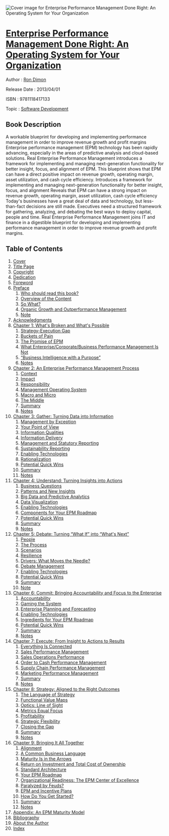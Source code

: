 ![Cover image for Enterprise Performance Management Done Right: An Operating System for Your Organization](https://imgdetail.ebookreading.net/cover/cover/software_development/EB9781118417133.jpg)

[Enterprise Performance Management Done Right: An Operating System for Your Organization](https://ebookreading.net/view/book/Enterprise+Performance+Management+Done+Right%3A+An+Operating+System+for+Your+Organization-EB9781118417133_1.html "Enterprise Performance Management Done Right: An Operating System for Your Organization")
====================================================================================================================

Author : [Ron Dimon](https://ebookreading.net/search/author/Ron+Dimon)

Release Date : 2013/04/01

ISBN : 9781118417133

Topic : [Software Development](https://ebookreading.net/search/category/software-development)

Book Description
-----------------

A workable blueprint for developing and implementing performance management in order to improve revenue growth and profit margins
Enterprise performance management (EPM) technology has been rapidly advancing, especially in the areas of predictive analysis and cloud-based solutions. Real Enterprise Performance Management introduces a framework for implementing and managing next-generation functionality for better insight, focus, and alignment of EPM. This blueprint shows that EPM can have a direct positive impact on revenue growth, operating margin, asset utilization, and cash cycle efficiency.
Introduces a framework for implementing and managing next-generation functionality for better insight, focus, and alignment
Reveals that EPM can have a strong impact on revenue growth, operating margin, asset utilization, cash cycle efficiency
Today's businesses have a great deal of data and technology, but less-than-fact decisions are still made. Executives need a structured framework for gathering, analyzing, and debating the best ways to deploy capital, people and time. Real Enterprise Performance Management joins IT and finance in a digestible blueprint for developing and implementing performance management in order to improve revenue growth and profit margins.
              
Table of Contents
-----------------

1. [Cover](https://ebookreading.net/view/book/Enterprise+Performance+Management+Done+Right%3A+An+Operating+System+for+Your+Organization-EB9781118417133_1.html)
1. [Title Page](https://ebookreading.net/view/book/Enterprise+Performance+Management+Done+Right%3A+An+Operating+System+for+Your+Organization-EB9781118417133_3.html)
1. [Copyright](https://ebookreading.net/view/book/Enterprise+Performance+Management+Done+Right%3A+An+Operating+System+for+Your+Organization-EB9781118417133_4.html)
1. [Dedication](https://ebookreading.net/view/book/Enterprise+Performance+Management+Done+Right%3A+An+Operating+System+for+Your+Organization-EB9781118417133_5.html)
1. [Foreword](https://ebookreading.net/view/book/Enterprise+Performance+Management+Done+Right%3A+An+Operating+System+for+Your+Organization-EB9781118417133_6.html)
1. [Preface](https://ebookreading.net/view/book/Enterprise+Performance+Management+Done+Right%3A+An+Operating+System+for+Your+Organization-EB9781118417133_7.html)
    1. [Who should read this book?](https://ebookreading.net/view/book/Enterprise+Performance+Management+Done+Right%3A+An+Operating+System+for+Your+Organization-EB9781118417133_7.html#c0x_level1_1)
    1. [Overview of the Content](https://ebookreading.net/view/book/Enterprise+Performance+Management+Done+Right%3A+An+Operating+System+for+Your+Organization-EB9781118417133_7.html#c0x_level1_2)
    1. [So What?](https://ebookreading.net/view/book/Enterprise+Performance+Management+Done+Right%3A+An+Operating+System+for+Your+Organization-EB9781118417133_7.html#c0x_level1_3)
    1. [Organic Growth and Outperformance Management](https://ebookreading.net/view/book/Enterprise+Performance+Management+Done+Right%3A+An+Operating+System+for+Your+Organization-EB9781118417133_7.html#c0x_level1_4)
    1. [Note](https://ebookreading.net/view/book/Enterprise+Performance+Management+Done+Right%3A+An+Operating+System+for+Your+Organization-EB9781118417133_7.html#c0x_level1_5)
1. [Acknowledgments](https://ebookreading.net/view/book/Enterprise+Performance+Management+Done+Right%3A+An+Operating+System+for+Your+Organization-EB9781118417133_8.html)
1. [Chapter 1: What&#39;s Broken and What&#39;s Possible](https://ebookreading.net/view/book/Enterprise+Performance+Management+Done+Right%3A+An+Operating+System+for+Your+Organization-EB9781118417133_9.html)
    1. [Strategy-Execution Gap](https://ebookreading.net/view/book/Enterprise+Performance+Management+Done+Right%3A+An+Operating+System+for+Your+Organization-EB9781118417133_9.html#c01_level1_1)
    1. [Buckets of Pain](https://ebookreading.net/view/book/Enterprise+Performance+Management+Done+Right%3A+An+Operating+System+for+Your+Organization-EB9781118417133_9.html#c01_level1_2)
    1. [The Promise of EPM](https://ebookreading.net/view/book/Enterprise+Performance+Management+Done+Right%3A+An+Operating+System+for+Your+Organization-EB9781118417133_9.html#c01_level1_3)
    1. [What Enterprise/Corporate/Business Performance Management Is Not](https://ebookreading.net/view/book/Enterprise+Performance+Management+Done+Right%3A+An+Operating+System+for+Your+Organization-EB9781118417133_9.html#c01_level1_4)
    1. [“Business Intelligence with a Purpose”](https://ebookreading.net/view/book/Enterprise+Performance+Management+Done+Right%3A+An+Operating+System+for+Your+Organization-EB9781118417133_9.html#c01_level1_5)
    1. [Notes](https://ebookreading.net/view/book/Enterprise+Performance+Management+Done+Right%3A+An+Operating+System+for+Your+Organization-EB9781118417133_9.html#c01_level1_6)
1. [Chapter 2: An Enterprise Performance Management Process](https://ebookreading.net/view/book/Enterprise+Performance+Management+Done+Right%3A+An+Operating+System+for+Your+Organization-EB9781118417133_10.html)
    1. [Context](https://ebookreading.net/view/book/Enterprise+Performance+Management+Done+Right%3A+An+Operating+System+for+Your+Organization-EB9781118417133_10.html#c02_level1_1)
    1. [Impact](https://ebookreading.net/view/book/Enterprise+Performance+Management+Done+Right%3A+An+Operating+System+for+Your+Organization-EB9781118417133_10.html#c02_level1_2)
    1. [Responsibility](https://ebookreading.net/view/book/Enterprise+Performance+Management+Done+Right%3A+An+Operating+System+for+Your+Organization-EB9781118417133_10.html#c02_level1_3)
    1. [Management Operating System](https://ebookreading.net/view/book/Enterprise+Performance+Management+Done+Right%3A+An+Operating+System+for+Your+Organization-EB9781118417133_10.html#c02_level1_4)
    1. [Macro and Micro](https://ebookreading.net/view/book/Enterprise+Performance+Management+Done+Right%3A+An+Operating+System+for+Your+Organization-EB9781118417133_10.html#c02_level1_5)
    1. [The Middle](https://ebookreading.net/view/book/Enterprise+Performance+Management+Done+Right%3A+An+Operating+System+for+Your+Organization-EB9781118417133_10.html#c02_level1_6)
    1. [Summary](https://ebookreading.net/view/book/Enterprise+Performance+Management+Done+Right%3A+An+Operating+System+for+Your+Organization-EB9781118417133_10.html#c02_level1_7)
    1. [Notes](https://ebookreading.net/view/book/Enterprise+Performance+Management+Done+Right%3A+An+Operating+System+for+Your+Organization-EB9781118417133_10.html#c02_level1_8)
1. [Chapter 3: Gather: Turning Data into Information](https://ebookreading.net/view/book/Enterprise+Performance+Management+Done+Right%3A+An+Operating+System+for+Your+Organization-EB9781118417133_11.html)
    1. [Management by Exception](https://ebookreading.net/view/book/Enterprise+Performance+Management+Done+Right%3A+An+Operating+System+for+Your+Organization-EB9781118417133_11.html#c03_level1_1)
    1. [Your Point of View](https://ebookreading.net/view/book/Enterprise+Performance+Management+Done+Right%3A+An+Operating+System+for+Your+Organization-EB9781118417133_11.html#c03_level1_2)
    1. [Information Qualities](https://ebookreading.net/view/book/Enterprise+Performance+Management+Done+Right%3A+An+Operating+System+for+Your+Organization-EB9781118417133_11.html#c03_level1_3)
    1. [Information Delivery](https://ebookreading.net/view/book/Enterprise+Performance+Management+Done+Right%3A+An+Operating+System+for+Your+Organization-EB9781118417133_11.html#c03_level1_4)
    1. [Management and Statutory Reporting](https://ebookreading.net/view/book/Enterprise+Performance+Management+Done+Right%3A+An+Operating+System+for+Your+Organization-EB9781118417133_11.html#c03_level1_5)
    1. [Sustainability Reporting](https://ebookreading.net/view/book/Enterprise+Performance+Management+Done+Right%3A+An+Operating+System+for+Your+Organization-EB9781118417133_11.html#c03_level1_6)
    1. [Enabling Technologies](https://ebookreading.net/view/book/Enterprise+Performance+Management+Done+Right%3A+An+Operating+System+for+Your+Organization-EB9781118417133_11.html#c03_level1_7)
    1. [Rationalization](https://ebookreading.net/view/book/Enterprise+Performance+Management+Done+Right%3A+An+Operating+System+for+Your+Organization-EB9781118417133_11.html#c03_level1_8)
    1. [Potential Quick Wins](https://ebookreading.net/view/book/Enterprise+Performance+Management+Done+Right%3A+An+Operating+System+for+Your+Organization-EB9781118417133_11.html#c03_level1_9)
    1. [Summary](https://ebookreading.net/view/book/Enterprise+Performance+Management+Done+Right%3A+An+Operating+System+for+Your+Organization-EB9781118417133_11.html#c03_level1_10)
    1. [Notes](https://ebookreading.net/view/book/Enterprise+Performance+Management+Done+Right%3A+An+Operating+System+for+Your+Organization-EB9781118417133_11.html#c03_level1_11)
1. [Chapter 4: Understand: Turning Insights into Actions](https://ebookreading.net/view/book/Enterprise+Performance+Management+Done+Right%3A+An+Operating+System+for+Your+Organization-EB9781118417133_12.html)
    1. [Business Questions](https://ebookreading.net/view/book/Enterprise+Performance+Management+Done+Right%3A+An+Operating+System+for+Your+Organization-EB9781118417133_12.html#c04_level1_1)
    1. [Patterns and New Insights](https://ebookreading.net/view/book/Enterprise+Performance+Management+Done+Right%3A+An+Operating+System+for+Your+Organization-EB9781118417133_12.html#c04_level1_2)
    1. [Big Data and Predictive Analytics](https://ebookreading.net/view/book/Enterprise+Performance+Management+Done+Right%3A+An+Operating+System+for+Your+Organization-EB9781118417133_12.html#c04_level1_3)
    1. [Data Visualization](https://ebookreading.net/view/book/Enterprise+Performance+Management+Done+Right%3A+An+Operating+System+for+Your+Organization-EB9781118417133_12.html#c04_level1_4)
    1. [Enabling Technologies](https://ebookreading.net/view/book/Enterprise+Performance+Management+Done+Right%3A+An+Operating+System+for+Your+Organization-EB9781118417133_12.html#c04_level1_5)
    1. [Components for Your EPM Roadmap](https://ebookreading.net/view/book/Enterprise+Performance+Management+Done+Right%3A+An+Operating+System+for+Your+Organization-EB9781118417133_12.html#c04_level1_6)
    1. [Potential Quick Wins](https://ebookreading.net/view/book/Enterprise+Performance+Management+Done+Right%3A+An+Operating+System+for+Your+Organization-EB9781118417133_12.html#c04_level1_7)
    1. [Summary](https://ebookreading.net/view/book/Enterprise+Performance+Management+Done+Right%3A+An+Operating+System+for+Your+Organization-EB9781118417133_12.html#c04_level1_8)
    1. [Notes](https://ebookreading.net/view/book/Enterprise+Performance+Management+Done+Right%3A+An+Operating+System+for+Your+Organization-EB9781118417133_12.html#c04_level1_9)
1. [Chapter 5: Debate: Turning “What If” into “What&#39;s Next”](https://ebookreading.net/view/book/Enterprise+Performance+Management+Done+Right%3A+An+Operating+System+for+Your+Organization-EB9781118417133_13.html)
    1. [People](https://ebookreading.net/view/book/Enterprise+Performance+Management+Done+Right%3A+An+Operating+System+for+Your+Organization-EB9781118417133_13.html#c05_level1_1)
    1. [The Process](https://ebookreading.net/view/book/Enterprise+Performance+Management+Done+Right%3A+An+Operating+System+for+Your+Organization-EB9781118417133_13.html#c05_level1_2)
    1. [Scenarios](https://ebookreading.net/view/book/Enterprise+Performance+Management+Done+Right%3A+An+Operating+System+for+Your+Organization-EB9781118417133_13.html#c05_level1_3)
    1. [Resilience](https://ebookreading.net/view/book/Enterprise+Performance+Management+Done+Right%3A+An+Operating+System+for+Your+Organization-EB9781118417133_13.html#c05_level1_4)
    1. [Drivers: What Moves the Needle?](https://ebookreading.net/view/book/Enterprise+Performance+Management+Done+Right%3A+An+Operating+System+for+Your+Organization-EB9781118417133_13.html#c05_level1_5)
    1. [Debate Management](https://ebookreading.net/view/book/Enterprise+Performance+Management+Done+Right%3A+An+Operating+System+for+Your+Organization-EB9781118417133_13.html#c05_level1_6)
    1. [Enabling Technologies](https://ebookreading.net/view/book/Enterprise+Performance+Management+Done+Right%3A+An+Operating+System+for+Your+Organization-EB9781118417133_13.html#c05_level1_7)
    1. [Potential Quick Wins](https://ebookreading.net/view/book/Enterprise+Performance+Management+Done+Right%3A+An+Operating+System+for+Your+Organization-EB9781118417133_13.html#c05_level1_8)
    1. [Summary](https://ebookreading.net/view/book/Enterprise+Performance+Management+Done+Right%3A+An+Operating+System+for+Your+Organization-EB9781118417133_13.html#c05_level1_9)
    1. [Note](https://ebookreading.net/view/book/Enterprise+Performance+Management+Done+Right%3A+An+Operating+System+for+Your+Organization-EB9781118417133_13.html#c05_level1_10)
1. [Chapter 6: Commit: Bringing Accountability and Focus to the Enterprise](https://ebookreading.net/view/book/Enterprise+Performance+Management+Done+Right%3A+An+Operating+System+for+Your+Organization-EB9781118417133_14.html)
    1. [Accountability](https://ebookreading.net/view/book/Enterprise+Performance+Management+Done+Right%3A+An+Operating+System+for+Your+Organization-EB9781118417133_14.html#c06_level1_1)
    1. [Gaming the System](https://ebookreading.net/view/book/Enterprise+Performance+Management+Done+Right%3A+An+Operating+System+for+Your+Organization-EB9781118417133_14.html#c06_level1_2)
    1. [Enterprise Planning and Forecasting](https://ebookreading.net/view/book/Enterprise+Performance+Management+Done+Right%3A+An+Operating+System+for+Your+Organization-EB9781118417133_14.html#c06_level1_3)
    1. [Enabling Technologies](https://ebookreading.net/view/book/Enterprise+Performance+Management+Done+Right%3A+An+Operating+System+for+Your+Organization-EB9781118417133_14.html#c06_level1_4)
    1. [Ingredients for Your EPM Roadmap](https://ebookreading.net/view/book/Enterprise+Performance+Management+Done+Right%3A+An+Operating+System+for+Your+Organization-EB9781118417133_14.html#c06_level1_5)
    1. [Potential Quick Wins](https://ebookreading.net/view/book/Enterprise+Performance+Management+Done+Right%3A+An+Operating+System+for+Your+Organization-EB9781118417133_14.html#c06_level1_6)
    1. [Summary](https://ebookreading.net/view/book/Enterprise+Performance+Management+Done+Right%3A+An+Operating+System+for+Your+Organization-EB9781118417133_14.html#c06_level1_7)
    1. [Notes](https://ebookreading.net/view/book/Enterprise+Performance+Management+Done+Right%3A+An+Operating+System+for+Your+Organization-EB9781118417133_14.html#c06_level1_8)
1. [Chapter 7: Execute: From Insight to Actions to Results](https://ebookreading.net/view/book/Enterprise+Performance+Management+Done+Right%3A+An+Operating+System+for+Your+Organization-EB9781118417133_15.html)
    1. [Everything Is Connected](https://ebookreading.net/view/book/Enterprise+Performance+Management+Done+Right%3A+An+Operating+System+for+Your+Organization-EB9781118417133_15.html#c07_level1_1)
    1. [Sales Performance Management](https://ebookreading.net/view/book/Enterprise+Performance+Management+Done+Right%3A+An+Operating+System+for+Your+Organization-EB9781118417133_15.html#c07_level1_2)
    1. [Sales Operations Performance](https://ebookreading.net/view/book/Enterprise+Performance+Management+Done+Right%3A+An+Operating+System+for+Your+Organization-EB9781118417133_15.html#c07_level1_3)
    1. [Order to Cash Performance Management](https://ebookreading.net/view/book/Enterprise+Performance+Management+Done+Right%3A+An+Operating+System+for+Your+Organization-EB9781118417133_15.html#c07_level1_4)
    1. [Supply Chain Performance Management](https://ebookreading.net/view/book/Enterprise+Performance+Management+Done+Right%3A+An+Operating+System+for+Your+Organization-EB9781118417133_15.html#c07_level1_5)
    1. [Marketing Performance Management](https://ebookreading.net/view/book/Enterprise+Performance+Management+Done+Right%3A+An+Operating+System+for+Your+Organization-EB9781118417133_15.html#c07_level1_6)
    1. [Summary](https://ebookreading.net/view/book/Enterprise+Performance+Management+Done+Right%3A+An+Operating+System+for+Your+Organization-EB9781118417133_15.html#c07_level1_7)
    1. [Notes](https://ebookreading.net/view/book/Enterprise+Performance+Management+Done+Right%3A+An+Operating+System+for+Your+Organization-EB9781118417133_15.html#c07_level1_8)
1. [Chapter 8: Strategy: Aligned to the Right Outcomes](https://ebookreading.net/view/book/Enterprise+Performance+Management+Done+Right%3A+An+Operating+System+for+Your+Organization-EB9781118417133_16.html)
    1. [The Language of Strategy](https://ebookreading.net/view/book/Enterprise+Performance+Management+Done+Right%3A+An+Operating+System+for+Your+Organization-EB9781118417133_16.html#c08_level1_1)
    1. [Functional Value Maps](https://ebookreading.net/view/book/Enterprise+Performance+Management+Done+Right%3A+An+Operating+System+for+Your+Organization-EB9781118417133_16.html#c08_level1_2)
    1. [Optics: Line of Sight](https://ebookreading.net/view/book/Enterprise+Performance+Management+Done+Right%3A+An+Operating+System+for+Your+Organization-EB9781118417133_16.html#c08_level1_3)
    1. [Metrics Equal Focus](https://ebookreading.net/view/book/Enterprise+Performance+Management+Done+Right%3A+An+Operating+System+for+Your+Organization-EB9781118417133_16.html#c08_level1_4)
    1. [Profitability](https://ebookreading.net/view/book/Enterprise+Performance+Management+Done+Right%3A+An+Operating+System+for+Your+Organization-EB9781118417133_16.html#c08_level1_5)
    1. [Strategic Flexibility](https://ebookreading.net/view/book/Enterprise+Performance+Management+Done+Right%3A+An+Operating+System+for+Your+Organization-EB9781118417133_16.html#c08_level1_6)
    1. [Closing the Gap](https://ebookreading.net/view/book/Enterprise+Performance+Management+Done+Right%3A+An+Operating+System+for+Your+Organization-EB9781118417133_16.html#c08_level1_7)
    1. [Summary](https://ebookreading.net/view/book/Enterprise+Performance+Management+Done+Right%3A+An+Operating+System+for+Your+Organization-EB9781118417133_16.html#c08_level1_8)
    1. [Notes](https://ebookreading.net/view/book/Enterprise+Performance+Management+Done+Right%3A+An+Operating+System+for+Your+Organization-EB9781118417133_16.html#c08_level1_9)
1. [Chapter 9: Bringing It All Together](https://ebookreading.net/view/book/Enterprise+Performance+Management+Done+Right%3A+An+Operating+System+for+Your+Organization-EB9781118417133_17.html)
    1. [Alignment](https://ebookreading.net/view/book/Enterprise+Performance+Management+Done+Right%3A+An+Operating+System+for+Your+Organization-EB9781118417133_17.html#c09_level1_1)
    1. [A Common Business Language](https://ebookreading.net/view/book/Enterprise+Performance+Management+Done+Right%3A+An+Operating+System+for+Your+Organization-EB9781118417133_17.html#c09_level1_2)
    1. [Maturity Is in the Arrows](https://ebookreading.net/view/book/Enterprise+Performance+Management+Done+Right%3A+An+Operating+System+for+Your+Organization-EB9781118417133_17.html#c09_level1_3)
    1. [Return on Investment and Total Cost of Ownership](https://ebookreading.net/view/book/Enterprise+Performance+Management+Done+Right%3A+An+Operating+System+for+Your+Organization-EB9781118417133_17.html#c09_level1_4)
    1. [Standard Architecture](https://ebookreading.net/view/book/Enterprise+Performance+Management+Done+Right%3A+An+Operating+System+for+Your+Organization-EB9781118417133_17.html#c09_level1_5)
    1. [Your EPM Roadmap](https://ebookreading.net/view/book/Enterprise+Performance+Management+Done+Right%3A+An+Operating+System+for+Your+Organization-EB9781118417133_17.html#c09_level1_6)
    1. [Organizational Readiness: The EPM Center of Excellence](https://ebookreading.net/view/book/Enterprise+Performance+Management+Done+Right%3A+An+Operating+System+for+Your+Organization-EB9781118417133_17.html#c09_level1_7)
    1. [Paralyzed by Feuds?](https://ebookreading.net/view/book/Enterprise+Performance+Management+Done+Right%3A+An+Operating+System+for+Your+Organization-EB9781118417133_17.html#c09_level1_8)
    1. [EPM and Incentive Plans](https://ebookreading.net/view/book/Enterprise+Performance+Management+Done+Right%3A+An+Operating+System+for+Your+Organization-EB9781118417133_17.html#c09_level1_9)
    1. [How Do You Get Started?](https://ebookreading.net/view/book/Enterprise+Performance+Management+Done+Right%3A+An+Operating+System+for+Your+Organization-EB9781118417133_17.html#c09_level1_10)
    1. [Summary](https://ebookreading.net/view/book/Enterprise+Performance+Management+Done+Right%3A+An+Operating+System+for+Your+Organization-EB9781118417133_17.html#c09_level1_11)
    1. [Notes](https://ebookreading.net/view/book/Enterprise+Performance+Management+Done+Right%3A+An+Operating+System+for+Your+Organization-EB9781118417133_17.html#c09_level1_12)
1. [Appendix: An EPM Maturity Model](https://ebookreading.net/view/book/Enterprise+Performance+Management+Done+Right%3A+An+Operating+System+for+Your+Organization-EB9781118417133_18.html)
1. [Bibliography](https://ebookreading.net/view/book/Enterprise+Performance+Management+Done+Right%3A+An+Operating+System+for+Your+Organization-EB9781118417133_19.html)
1. [About the Author](https://ebookreading.net/view/book/Enterprise+Performance+Management+Done+Right%3A+An+Operating+System+for+Your+Organization-EB9781118417133_20.html)
1. [Index](https://ebookreading.net/view/book/Enterprise+Performance+Management+Done+Right%3A+An+Operating+System+for+Your+Organization-EB9781118417133_21.html)
